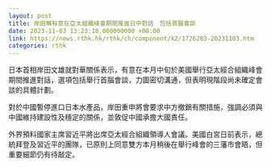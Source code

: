```yaml
---
layout: post
title: 岸田稱有意在亞太組織峰會期間推進日中對話　包括首腦會談
date: 2023-11-03 13:23:18.000000000 +08:00
link: https://news.rthk.hk/rthk/ch/component/k2/1726283-20231103.htm
categories: rthk
---
```


日本首相岸田文雄就對華關係表示，有意在本月中旬於美國舉行亞太經合組織峰會期間推進對話，選項包括舉行首腦會談，力圖密切溝通，但表明現階段尚未確定會談的具體計劃。

對於中國暫停進口日本水產品，岸田重申將會要求中方撤銷有關措施，強調必須與中國維持建設性及穩定的關係，並敦促中國承擔大國責任。

外界預料國家主席習近平將出席亞太經合組織領導人會議。美國白宮日前表示，總統拜登及習近平的團隊，已原則上同意雙方本月稍後在舉行峰會的三藩市會晤，但重要細節仍有待敲定。
